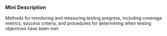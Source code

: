 ### Mini Description

Methods for monitoring and measuring testing progress, including coverage metrics, success criteria, and procedures for determining when testing objectives have been met.
